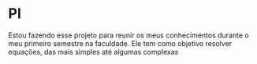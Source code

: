 # PI
Estou fazendo esse projeto para reunir os meus conhecimentos durante o meu primeiro semestre na faculdade. Ele tem como objetivo resolver equações, das mais simples até algumas complexas
